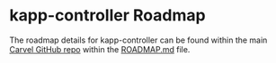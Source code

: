 # kapp-controller Roadmap
The roadmap details for kapp-controller can be found within the main [Carvel GitHub repo](https://github.com/vmware-tanzu/carvel) within the [ROADMAP.md](https://github.com/vmware-tanzu/carvel/blob/develop/ROADMAP.md) file.
